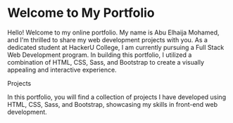 # Welcome to My Portfolio


Hello! Welcome to my online portfolio. My name is Abu Elhaija Mohamed, and I'm thrilled to share my web development projects with you. As a dedicated student at HackerU College, I am currently pursuing a Full Stack Web Development program. In building this portfolio, I utilized a combination of HTML, CSS, Sass, and Bootstrap to create a visually appealing and interactive experience.

Projects

In this portfolio, you will find a collection of projects I have developed using HTML, CSS, Sass, and Bootstrap, showcasing my skills in front-end web development.
